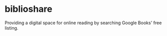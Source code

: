 # biblioshare
Providing a digital space for online reading by searching Google Books' free listing.
